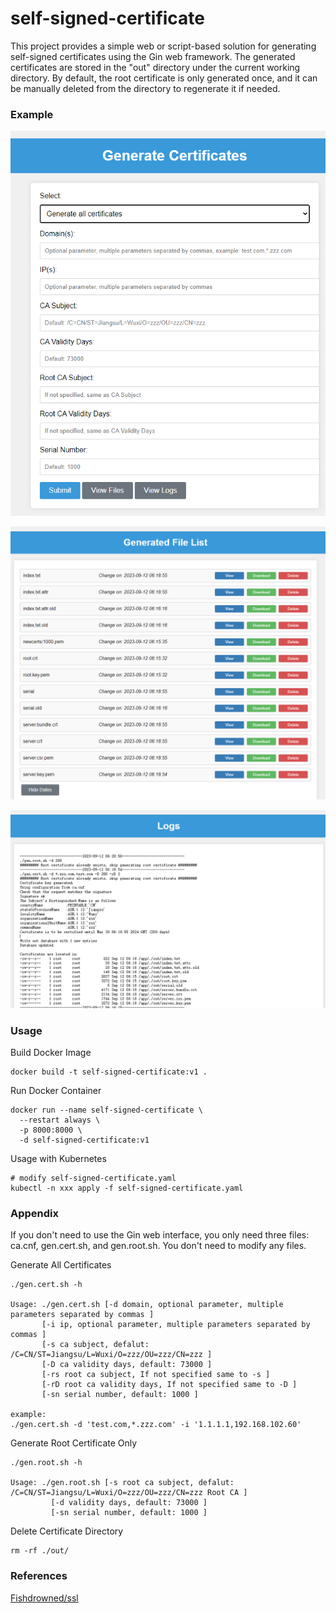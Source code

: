 # self-signed-certificate

This project provides a simple web or script-based solution for generating self-signed certificates using the Gin web
framework. The generated certificates are stored in the "out" directory under the current working directory. By default,
the root certificate is only generated once, and it can be manually deleted from the directory to regenerate it if
needed.

### Example

![index](./images/index.png)

![files](./images/files.png)

![logs](./images/logs.png)

### Usage

Build Docker Image

```
docker build -t self-signed-certificate:v1 .
```

Run Docker Container

```
docker run --name self-signed-certificate \
  --restart always \
  -p 8000:8000 \
  -d self-signed-certificate:v1
```

Usage with Kubernetes

```
# modify self-signed-certificate.yaml
kubectl -n xxx apply -f self-signed-certificate.yaml
```

### Appendix

If you don't need to use the Gin web interface, you only need three files: ca.cnf, gen.cert.sh, and gen.root.sh. You
don't need to modify any files.

Generate All Certificates

```
./gen.cert.sh -h

Usage: ./gen.cert.sh [-d domain, optional parameter, multiple parameters separated by commas ] 
       [-i ip, optional parameter, multiple parameters separated by commas ] 
       [-s ca subject, defalut: /C=CN/ST=Jiangsu/L=Wuxi/O=zzz/OU=zzz/CN=zzz ] 
       [-D ca validity days, default: 73000 ] 
       [-rs root ca subject, If not specified same to -s ] 
       [-rD root ca validity days, If not specified same to -D ] 
       [-sn serial number, default: 1000 ]

example:
./gen.cert.sh -d 'test.com,*.zzz.com' -i '1.1.1.1,192.168.102.60'
```

Generate Root Certificate Only

```
./gen.root.sh -h

Usage: ./gen.root.sh [-s root ca subject, defalut: /C=CN/ST=Jiangsu/L=Wuxi/O=zzz/OU=zzz/CN=zzz Root CA ] 
         [-d validity days, default: 73000 ] 
         [-sn serial number, default: 1000 ]
```

Delete Certificate Directory

```
rm -rf ./out/
```

### References

[Fishdrowned/ssl](https://github.com/Fishdrowned/ssl/)
